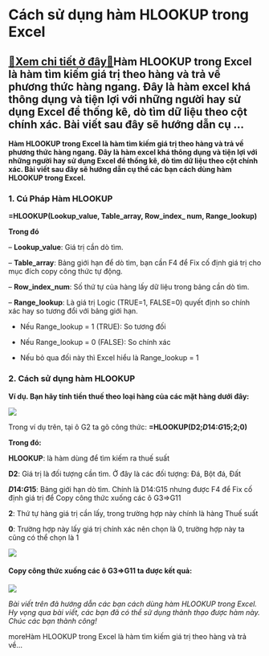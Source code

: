 Cách sử dụng hàm HLOOKUP trong Excel
====================================

[:gift:Xem chi tiết ở đây:gift:](https://hddtvn.com/cach-su-dung-ham-hlookup-trong-excel/)Hàm HLOOKUP trong Excel là hàm tìm kiếm giá trị theo hàng và trả về phương thức hàng ngang. Đây là hàm excel khá thông dụng và tiện lợi với những người hay sử dụng Excel để thống kê, dò tìm dữ liệu theo cột chính xác. Bài viết sau đây sẽ hướng dẫn cụ …
------------------------------------------------------------------------------------------------------------------------------------------------------------------------------------------------------------------------------------------------------------

**Hàm HLOOKUP trong Excel là hàm tìm kiếm giá trị theo hàng và trả về phương thức hàng ngang. Đây là hàm excel khá thông dụng và tiện lợi với những người hay sử dụng Excel để thống kê, dò tìm dữ liệu theo cột chính xác. Bài viết sau đây sẽ hướng dẫn cụ thể các bạn cách dùng hàm HLOOKUP trong Excel.**


### 1. Cú Pháp Hàm HLOOKUP


**=HLOOKUP(Lookup\_value, Table\_array, Row\_index\_ num, Range\_lookup)**


**Trong đó**


– **Lookup\_value**: Giá trị cần dò tìm.


– **Table\_array**: Bảng giới hạn để dò tìm, bạn cần F4 để Fix cố định giá trị cho mục đích copy công thức tự động.


– **Row\_index\_num**: Số thứ tự của hàng lấy dữ liệu trong bảng cần dò tìm.


– **Range\_lookup**: Là giá trị Logic (TRUE=1, FALSE=0) quyết định so chính xác hay so tương đổi với bảng giới hạn.


+ Nếu Range\_lookup = 1 (TRUE): So tương đối  

+ Nếu Range\_lookup = 0 (FALSE): So chính xác  

+ Nếu bỏ qua đối này thì Excel hiểu là Range\_lookup = 1


### 2. Cách sử dụng hàm HLOOKUP


**Ví dụ. Bạn hãy tính tiền thuế theo loại hàng của các mặt hàng dưới đây:**


[![](https://hddtvn.com/wp-content/uploads/2021/01/GlN6c4w.png)](https://hddtvn.com/wp-content/uploads/2021/01/GlN6c4w.png)


Trong ví dụ trên, tại ô G2 ta gõ công thức: **=HLOOKUP(D2;$D$14:$G$15;2;0)**


**Trong đó:**


**HLOOKUP**: là hàm dùng để tìm kiếm ra thuế suất


**D2**: Giá trị là đối tượng cần tìm. Ở đây là các đối tượng: Đá, Bột đá, Đất


**$D$14:$G$15**: Bảng giới hạn dò tìm. Chính là D14:G15 nhưng được F4 để Fix cố định giá trị để Copy công thức xuống các ô G3=>G11


**2**: Thứ tự hàng giá trị cần lấy, trong trường hợp này chính là hàng Thuế suất


**0**: Trường hợp này lấy giá trị chính xác nên chọn là 0, trường hợp này ta cũng có thể chọn là 1


![](https://hddtvn.com/wp-content/uploads/2021/01/33D5kaT.png)


#### Copy công thức xuống các ô G3=>G11 ta được kết quả:


![](https://hddtvn.com/wp-content/uploads/2021/01/1aDvssd.png)


*Bài viết trên đã hướng dẫn các bạn cách dùng hàm HLOOKUP trong Excel. Hy vọng qua bài viết, các bạn đã có thể sử dụng thành thạo được hàm này. Chúc các bạn thành công!*


moreHàm HLOOKUP trong Excel là hàm tìm kiếm giá trị theo hàng và trả về…

